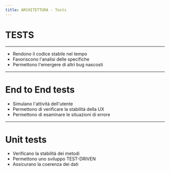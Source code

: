 ```yaml
---
title: ARCHITETTURA - Tests
---
```


# TESTS

---

- Rendono il codice stabile nel tempo
- Favoriscono l'analisi delle specifiche
- Permettono l'emergere di altri bug nascosti

---
# End to End tests

- Simulano l'attività dell'utente
- Permettono di verificare la stabilità della UX
- Permettono di esaminare le situazioni di errore

---
# Unit tests

- Verificano la stabilità dei metodi
- Permettono uno sviluppo TEST-DRIVEN
- Assicurano la coerenza dei dati